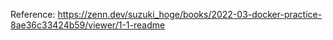 Reference:
https://zenn.dev/suzuki_hoge/books/2022-03-docker-practice-8ae36c33424b59/viewer/1-1-readme
